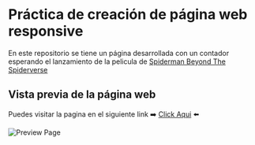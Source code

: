 # Práctica de creación de página web responsive

En este repositorio se tiene un página desarrollada con un contador esperando el lanzamiento de la pelicula de [Spiderman Beyond The Spiderverse](https://youtu.be/rAXydvnvktE)

## Vista previa de la página web

Puedes visitar la pagina en el siguiente link ➡️ [Click Aqui](https://rodbame.github.io/contadorSBTS/) ⬅️

![Preview Page]()